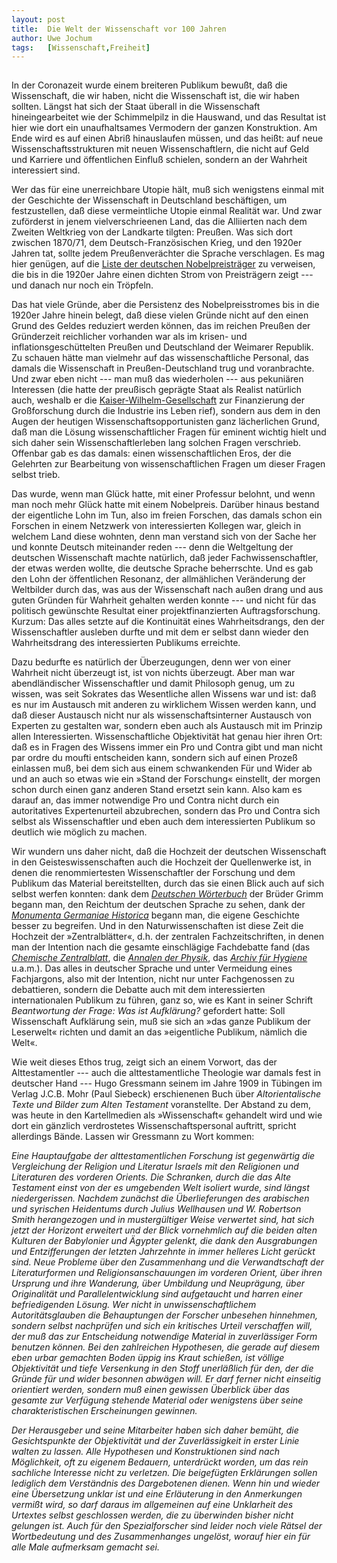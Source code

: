 ```yaml
---
layout:	post
title:	Die Welt der Wissenschaft vor 100 Jahren
author:	Uwe Jochum
tags:   [Wissenschaft,Freiheit]
---
```


<img src="http://vg01.met.vgwort.de/na/e9112897875f4836a513a9c548310259" width="1" height="1" alt="">

In der Coronazeit wurde einem breiteren Publikum bewußt, daß die
Wissenschaft, die wir haben, nicht die Wissenschaft ist, die wir haben
sollten. Längst hat sich der Staat überall in die Wissenschaft
hineingearbeitet wie der Schimmelpilz in die Hauswand, und das Resultat
ist hier wie dort ein unaufhaltsames Vermodern der ganzen Konstruktion.
Am Ende wird es auf einen Abriß hinauslaufen müssen, und das heißt: auf
neue Wissenschaftsstrukturen mit neuen Wissenschaftlern, die nicht auf
Geld und Karriere und öffentlichen Einfluß schielen, sondern an der
Wahrheit interessiert sind.

Wer das für eine unerreichbare Utopie hält, muß sich wenigstens einmal
mit der Geschichte der Wissenschaft in Deutschland beschäftigen, um
festzustellen, daß diese vermeintliche Utopie einmal Realität war. Und
zwar zuförderst in jenem vielverschrieenen Land, das die Alliierten nach
dem Zweiten Weltkrieg von der Landkarte tilgten: Preußen. Was sich dort
zwischen 1870/71, dem Deutsch-Französischen Krieg, und den 1920er Jahren
tat, sollte jedem Preußenverächter die Sprache verschlagen. Es mag hier
genügen, auf die [Liste der deutschen
Nobelpreisträger](https://de.wikipedia.org/wiki/Liste_der_deutschen_Nobelpreisträger)
zu verweisen, die bis in die 1920er Jahre einen dichten Strom von
Preisträgern zeigt --- und danach nur noch ein Tröpfeln.

Das hat viele Gründe, aber die Persistenz des Nobelpreisstromes
bis in die 1920er Jahre hinein belegt, daß diese vielen Gründe
nicht auf den einen Grund des Geldes reduziert werden können, das
im reichen Preußen der Gründerzeit reichlicher vorhanden war als
im krisen- und inflationsgeschüttelten Preußen und Deutschland
der Weimarer Republik. Zu schauen hätte man vielmehr auf das
wissenschaftliche Personal, das damals die Wissenschaft in
Preußen-Deutschland trug und voranbrachte. Und zwar eben nicht
--- man muß das wiederholen --- aus pekuniären Interessen (die
hatte der preußisch geprägte Staat als Realist natürlich auch,
weshalb er die
[Kaiser-Wilhelm-Gesellschaft](https://de.wikipedia.org/wiki/Kaiser-Wilhelm-Gesellschaft)
zur Finanzierung der Großforschung durch die Industrie ins Leben
rief), sondern aus dem in den Augen der heutigen
Wissenschaftsopportunisten ganz lächerlichen Grund, daß man die
Lösung wissenschaftlicher Fragen für eminent wichtig hielt und
sich daher sein Wissenschaftlerleben lang solchen Fragen
verschrieb. Offenbar gab es das damals: einen wissenschaftlichen
Eros, der die Gelehrten zur Bearbeitung von wissenschaftlichen
Fragen um dieser Fragen selbst trieb.

Das wurde, wenn man Glück hatte, mit einer Professur belohnt, und wenn
man noch mehr Glück hatte mit einem Nobelpreis. Darüber hinaus bestand
der eigentliche Lohn im Tun, also im freien Forschen, das damals schon
ein Forschen in einem Netzwerk von interessierten Kollegen war, gleich
in welchem Land diese wohnten, denn man verstand sich von der Sache her
und konnte Deutsch miteinander reden --- denn die Weltgeltung der
deutschen Wissenschaft machte natürlich, daß jeder Fachwissenschaftler,
der etwas werden wollte, die deutsche Sprache beherrschte. Und es gab
den Lohn der öffentlichen Resonanz, der allmählichen Veränderung der
Weltbilder durch das, was aus der Wissenschaft nach außen drang und aus
guten Gründen für Wahrheit gehalten werden konnte --- und nicht für das
politisch gewünschte Resultat einer projektfinanzierten
Auftragsforschung. Kurzum: Das alles setzte auf die Kontinuität eines
Wahrheitsdrangs, den der Wissenschaftler ausleben durfte und mit dem er
selbst dann wieder den Wahrheitsdrang des interessierten Publikums
erreichte.

Dazu bedurfte es natürlich der Überzeugungen, denn wer von einer
Wahrheit nicht überzeugt ist, ist von nichts überzeugt. Aber man war
abendländischer Wissenschaftler und damit Philosoph genug, um zu wissen,
was seit Sokrates das Wesentliche allen Wissens war und ist: daß es nur
im Austausch mit anderen zu wirklichem Wissen werden kann, und daß
dieser Austausch nicht nur als wissenschaftsinterner Austausch von
Experten zu gestalten war, sondern eben auch als Austausch mit im
Prinzip allen Interessierten. Wissenschaftliche Objektivität hat genau
hier ihren Ort: daß es in Fragen des Wissens immer ein Pro und Contra
gibt und man nicht par ordre du moufti entscheiden kann, sondern sich
auf einen Prozeß einlassen muß, bei dem sich aus einem schwankenden
Für und Wider ab und an auch so etwas wie ein »Stand der Forschung«
einstellt, der morgen schon durch einen ganz anderen Stand ersetzt sein
kann. Also kam es darauf an, das immer notwendige Pro und Contra nicht
durch ein autoritatives Expertenurteil abzubrechen, sondern das Pro und
Contra sich selbst als Wissenschaftler und eben auch dem interessierten
Publikum so deutlich wie möglich zu machen.

Wir wundern uns daher nicht, daß die Hochzeit der deutschen
Wissenschaft in den Geisteswissenschaften auch die Hochzeit der
Quellenwerke ist, in denen die renommiertesten Wissenschaftler
der Forschung und dem Publikum das Material bereitstellten, durch
das sie einen Blick auch auf sich selbst werfen konnten: dank dem
[*Deutschen
Wörterbuch*](https://de.wikipedia.org/wiki/Deutsches_Wörterbuch)
der Brüder Grimm begann man, den Reichtum der deutschen Sprache
zu sehen, dank der [*Monumenta Germaniae
Historica*](https://de.wikipedia.org/wiki/Monumenta_Germaniae_Historica)
begann man, die eigene Geschichte besser zu begreifen. Und in den
Naturwissenschaften ist diese Zeit die Hochzeit der
»Zentralblätter«, d.h. der zentralen Fachzeitschriften, in denen
man der Intention nach die gesamte einschlägige Fachdebatte fand
(das [*Chemische
Zentralblatt*](https://de.wikipedia.org/wiki/Chemisches_Zentralblatt),
die [*Annalen der
Physik*](https://de.wikipedia.org/wiki/Annalen_der_Physik), das
[*Archiv für
Hygiene*](https://de.wikipedia.org/wiki/International_Journal_of_Hygiene_and_Environmental_Health)
u.a.m.). Das alles in deutscher Sprache und unter Vermeidung
eines Fachjargons, also mit der Intention, nicht nur unter
Fachgenossen zu debattieren, sondern die Debatte auch mit dem
interessierten internationalen Publikum zu führen, ganz so, wie
es Kant in seiner Schrift *Beantwortung der Frage: Was ist
Aufklärung?* gefordert hatte: Soll Wissenschaft Aufklärung sein,
muß sie sich an »das ganze Publikum der Leserwelt« richten und
damit an das »eigentliche Publikum, nämlich die Welt«.

Wie weit dieses Ethos trug, zeigt sich an einem Vorwort, das der
Alttestamentler --- auch die alttestamentliche Theologie war damals fest
in deutscher Hand --- Hugo Gressmann seinem im Jahre 1909 in Tübingen im
Verlag J.C.B. Mohr (Paul Siebeck) erschienenen Buch über
*Altorientalische Texte und Bilder zum Alten Testament* voranstellte.
Der Abstand zu dem, was heute in den Kartellmedien als »Wissenschaft«
gehandelt wird und wie dort ein gänzlich verdrostetes
Wissenschaftspersonal auftritt, spricht allerdings Bände. Lassen wir
Gressmann zu Wort kommen:

*Eine Hauptaufgabe der alttestamentlichen Forschung ist gegenwärtig die
Vergleichung der Religion und Literatur Israels mit den Religionen und
Literaturen des vorderen Orients. Die Schranken, durch die das Alte
Testament einst von der es umgebenden Welt isoliert wurde, sind längst
niedergerissen. Nachdem zunächst die Überlieferungen des arabischen und
syrischen Heidentums durch Julius Wellhausen und W. Robertson Smith
herangezogen und in mustergültiger Weise verwertet sind, hat sich jetzt
der Horizont erweitert und der Blick vornehmlich auf die beiden alten
Kulturen der Babylonier und Ägypter gelenkt, die dank den Ausgrabungen
und Entzifferungen der letzten Jahrzehnte in immer helleres Licht
gerückt sind. Neue Probleme über den Zusammenhang und die Verwandtschaft
der Literaturformen und Religionsanschauungen im vorderen Orient, über
ihren Ursprung und ihre Wanderung, über Umbildung und Neuprägung, über
Originalität und Parallelentwicklung sind aufgetaucht und harren einer
befriedigenden Lösung. Wer nicht in unwissenschaftlichem
Autoritätsglauben die Behauptungen der Forscher unbesehen hinnehmen,
sondern selbst nachprüfen und sich ein kritisches Urteil verschaffen
will, der muß das zur Entscheidung notwendige Material in zuverlässiger
Form benutzen können. Bei den zahlreichen Hypothesen, die gerade auf
diesem eben urbar gemachten Boden üppig ins Kraut schießen, ist völlige
Objektivität und tiefe Versenkung in den Stoff unerläßlich für den, der
die Gründe für und wider besonnen abwägen will. Er darf ferner nicht
einseitig orientiert werden, sondern muß einen gewissen Überblick über
das gesamte zur Verfügung stehende Material oder wenigstens über seine
charakteristischen Erscheinungen gewinnen.*

*Der Herausgeber und seine Mitarbeiter haben sich daher bemüht, die
Gesichtspunkte der Objektivität und der Zuverlässigkeit in erster Linie
walten zu lassen. Alle Hypothesen und Konstruktionen sind nach
Möglichkeit, oft zu eigenem Bedauern, unterdrückt worden, um das rein
sachliche Interesse nicht zu verletzen. Die beigefügten Erklärungen
sollen lediglich dem Verständnis des Dargebotenen dienen. Wenn hin und
wieder eine Übersetzung unklar ist und eine Erläuterung in den
Anmerkungen vermißt wird, so darf daraus im allgemeinen auf eine
Unklarheit des Urtextes selbst geschlossen werden, die zu überwinden
bisher nicht gelungen ist. Auch für den Spezialforscher sind leider noch
viele Rätsel der Wortbedeutung und des Zusammenhanges ungelöst, worauf
hier ein für alle Male aufmerksam gemacht sei.*
